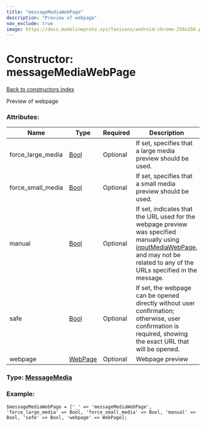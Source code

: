 ```yaml
---
title: "messageMediaWebPage"
description: "Preview of webpage"
nav_exclude: true
image: https://docs.madelineproto.xyz/favicons/android-chrome-256x256.png
---
```

# Constructor: messageMediaWebPage  
[Back to constructors index](/API_docs/constructors/index.html)



Preview of webpage

### Attributes:

| Name     |    Type       | Required | Description |
|----------|---------------|----------|-------------|
|force\_large\_media|[Bool](/API_docs/types/Bool.html) | Optional|If set, specifies that a large media preview should be used.|
|force\_small\_media|[Bool](/API_docs/types/Bool.html) | Optional|If set, specifies that a small media preview should be used.|
|manual|[Bool](/API_docs/types/Bool.html) | Optional|If set, indicates that the URL used for the webpage preview was specified manually using [inputMediaWebPage](../constructors/inputMediaWebPage.html), and may not be related to any of the URLs specified in the message.|
|safe|[Bool](/API_docs/types/Bool.html) | Optional|If set, the webpage can be opened directly without user confirmation; otherwise, user confirmation is required, showing the exact URL that will be opened.|
|webpage|[WebPage](/API_docs/types/WebPage.html) | Optional|Webpage preview|



### Type: [MessageMedia](/API_docs/types/MessageMedia.html)


### Example:

```
$messageMediaWebPage = ['_' => 'messageMediaWebPage', 'force_large_media' => Bool, 'force_small_media' => Bool, 'manual' => Bool, 'safe' => Bool, 'webpage' => WebPage];
```  

